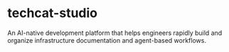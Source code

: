 # techcat-studio
An AI-native development platform that helps engineers rapidly build and organize infrastructure documentation and agent-based workflows.
